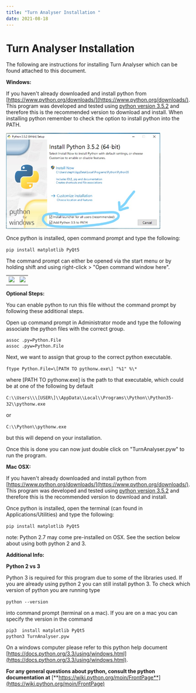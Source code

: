```yaml
---
title: "Turn Analyser Installation "
date: 2021-08-18
---
```

# Turn Analyser Installation 

The following are instructions for installing Turn Analyser which can be found attached to this document.

  

**Windows:**

  

If you haven't already downloaded and install python from [https://www.python.org/downloads/](https://www.python.org/downloads/). This program was developed and tested using [python version 3.5.2](https://www.python.org/downloads/release/python-352/) and therefore this is the recommended version to download and install. When installing python remember to check the option to install python into the PATH.

<img src="../../../assets/images/xMt8nCHj3IUZ9VfBnd1LRiobzfUQRkgvRA.jpg" alt="" width="421px" height="260.919px" />

  

Once python is installed, open command prompt and type the following:

  

```pip install matplotlib PyQt5```

  

The command prompt can either be opened via the start menu or by holding shift and using right-click > "Open command window here".

<table style="width: 100%;"><tbody><tr><td style="width: 50.0000%;"><img src="../../../assets/images/gNs9qE3P0YCxTK9A_4Z7pKOdKZY9YogRRA.jpg?1490674593" style="max-width: 145px;"></td><td style="width: 50.0000%;"><img src="../../../assets/images/2WPfE064fYfAG9r6bXPBjyB8x0ApSi5VzQ.png?1490674610" style="max-width: 418px;1"></td></tr></tbody></table>

  

  

**Optional Steps:**

  

You can enable python to run this file without the command prompt by following these additional steps.

  

Open up command prompt in Administrator mode and type the following associate the python files with the correct group.

```
assoc .py=Python.File
assoc .pyw=Python.File
```

Next, we want to assign that group to the correct python executable.

```ftype Python.File=\[PATH TO pythonw.exe\] "%1" %\*```

where \[PATH TO pythonw.exe\] is the path to that executable, which could be at one of the following by default

```C:\\Users\\\[USER\]\\AppData\\Local\\Programs\\Python\\Python35-32\\pythonw.exe```

or

```C:\\Python\\pythonw.exe```

but this will depend on your installation.

  

Once this is done you can now just double click on "TurnAnalyser.pyw" to run the program.

  

**Mac OSX:**

  

If you haven't already downloaded and install python from [https://www.python.org/downloads/](https://www.python.org/downloads/). This program was developed and tested using [python version 3.5.2](https://www.python.org/downloads/release/python-352/) and therefore this is the recommended version to download and install.

  

Once python is installed, open the terminal (can found in Applications/Utilities) and type the following:

```pip install matplotlib PyQt5```

  

note: Python 2.7 may come pre-installed on OSX. See the section below about using both python 2 and 3.

  

**Additional Info:**

  

**Python 2 vs 3**

  

Python 3 is required for this program due to some of the libraries used. If you are already using python 2 you can still install python 3. To check which version of python you are running type

```python --version```

into command prompt (terminal on a mac). If you are on a mac you can specify the version in the command

```
pip3  install matplotlib PyQt5
python3 TurnAnalyser.pyw
```

  

On a windows computer please refer to this python help document [https://docs.python.org/3.3/using/windows.html](https://docs.python.org/3.3/using/windows.html).

  

**For any general questions about python, consult the python documentation at** [**https://wiki.python.org/moin/FrontPage**](https://wiki.python.org/moin/FrontPage)